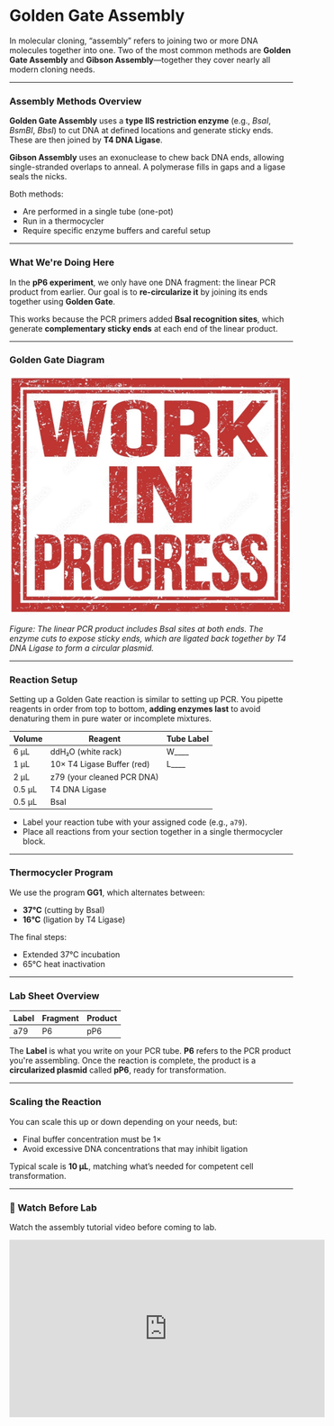 # Golden Gate Assembly

In molecular cloning, “assembly” refers to joining two or more DNA molecules together into one. Two of the most common methods are **Golden Gate Assembly** and **Gibson Assembly**—together they cover nearly all modern cloning needs.

---

### Assembly Methods Overview

**Golden Gate Assembly** uses a **type IIS restriction enzyme** (e.g., *BsaI*, *BsmBI*, *BbsI*) to cut DNA at defined locations and generate sticky ends. These are then joined by **T4 DNA Ligase**.

**Gibson Assembly** uses an exonuclease to chew back DNA ends, allowing single-stranded overlaps to anneal. A polymerase fills in gaps and a ligase seals the nicks.

Both methods:

- Are performed in a single tube (one-pot)
- Run in a thermocycler
- Require specific enzyme buffers and careful setup

---

### What We're Doing Here

In the **pP6 experiment**, we only have one DNA fragment: the linear PCR product from earlier. Our goal is to **re-circularize it** by joining its ends together using **Golden Gate**.

This works because the PCR primers added **BsaI recognition sites**, which generate **complementary sticky ends** at each end of the linear product.

---

### Golden Gate Diagram

![Circular plasmid with BsaI-flanked ends being cut and ligated into a new circular product](../images/pP6_GG_scheme.png)

*Figure: The linear PCR product includes BsaI sites at both ends. The enzyme cuts to expose sticky ends, which are ligated back together by T4 DNA Ligase to form a circular plasmid.*

---

### Reaction Setup

Setting up a Golden Gate reaction is similar to setting up PCR. You pipette reagents in order from top to bottom, **adding enzymes last** to avoid denaturing them in pure water or incomplete mixtures.

| Volume | Reagent                     | Tube Label |
|--------|-----------------------------|------------|
| 6 µL   | ddH₂O (white rack)          | W____      |
| 1 µL   | 10× T4 Ligase Buffer (red)  | L____      |
| 2 µL   | z79 (your cleaned PCR DNA)  |            |
| 0.5 µL | T4 DNA Ligase               |            |
| 0.5 µL | BsaI                        |            |

- Label your reaction tube with your assigned code (e.g., `a79`).
- Place all reactions from your section together in a single thermocycler block.

---

### Thermocycler Program

We use the program **GG1**, which alternates between:

- **37°C** (cutting by BsaI)
- **16°C** (ligation by T4 Ligase)

The final steps:

- Extended 37°C incubation
- 65°C heat inactivation

---

### Lab Sheet Overview

| Label | Fragment | Product |
|-------|----------|---------|
| a79   | P6       | pP6     |

The **Label** is what you write on your PCR tube. **P6** refers to the PCR product you're assembling. Once the reaction is complete, the product is a **circularized plasmid** called **pP6**, ready for transformation.

---

### Scaling the Reaction

You can scale this up or down depending on your needs, but:

- Final buffer concentration must be 1×
- Avoid excessive DNA concentrations that may inhibit ligation

Typical scale is **10 µL**, matching what’s needed for competent cell transformation.


---

### 🎥 Watch Before Lab

Watch the assembly tutorial video before coming to lab.
<iframe width="560" height="315" src="https://www.youtube.com/embed/gKHO0HHPsXg" frameborder="0" allowfullscreen></iframe>
